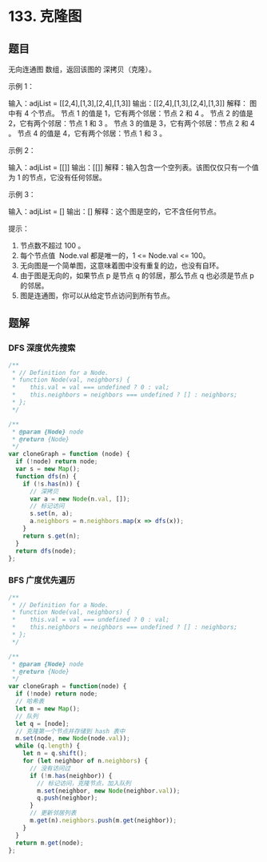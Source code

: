# 133. 克隆图

## 题目

无向连通图 数组，返回该图的 深拷贝（克隆）。

示例 1：

输入：adjList = [[2,4],[1,3],[2,4],[1,3]]
输出：[[2,4],[1,3],[2,4],[1,3]]
解释：
图中有 4 个节点。
节点 1 的值是 1，它有两个邻居：节点 2 和 4 。
节点 2 的值是 2，它有两个邻居：节点 1 和 3 。
节点 3 的值是 3，它有两个邻居：节点 2 和 4 。
节点 4 的值是 4，它有两个邻居：节点 1 和 3 。

示例 2：

输入：adjList = [[]]
输出：[[]]
解释：输入包含一个空列表。该图仅仅只有一个值为 1 的节点，它没有任何邻居。

示例 3：

输入：adjList = []
输出：[]
解释：这个图是空的，它不含任何节点。

提示：

1. 节点数不超过 100 。
2. 每个节点值  Node.val 都是唯一的，1 <= Node.val <= 100。
3. 无向图是一个简单图，这意味着图中没有重复的边，也没有自环。
4. 由于图是无向的，如果节点 p 是节点 q 的邻居，那么节点 q 也必须是节点 p  的邻居。
5. 图是连通图，你可以从给定节点访问到所有节点。

## 题解

### DFS 深度优先搜索

```JavaScript
/**
 * // Definition for a Node.
 * function Node(val, neighbors) {
 *    this.val = val === undefined ? 0 : val;
 *    this.neighbors = neighbors === undefined ? [] : neighbors;
 * };
 */

/**
 * @param {Node} node
 * @return {Node}
 */
var cloneGraph = function (node) {
  if (!node) return node;
  var s = new Map();
  function dfs(n) {
    if (!s.has(n)) {
      // 深拷贝
      var a = new Node(n.val, []);
      // 标记访问
      s.set(n, a);
      a.neighbors = n.neighbors.map(x => dfs(x));
    }
    return s.get(n);
  }
  return dfs(node);
};

```

### BFS 广度优先遍历

```JavaScript
/**
 * // Definition for a Node.
 * function Node(val, neighbors) {
 *    this.val = val === undefined ? 0 : val;
 *    this.neighbors = neighbors === undefined ? [] : neighbors;
 * };
 */

/**
 * @param {Node} node
 * @return {Node}
 */
var cloneGraph = function(node) {
  if (!node) return node;
  // 哈希表
  let m = new Map();
  // 队列
  let q = [node];
  // 克隆第一个节点并存储到 hash 表中
  m.set(node, new Node(node.val));
  while (q.length) {
    let n = q.shift();
    for (let neighbor of n.neighbors) {
      // 没有访问过
      if (!m.has(neighbor)) {
        // 标记访问，克隆节点，加入队列
        m.set(neighbor, new Node(neighbor.val));
        q.push(neighbor);
      }
      // 更新邻居列表
      m.get(n).neighbors.push(m.get(neighbor));
    }
  }
  return m.get(node);
};

```
